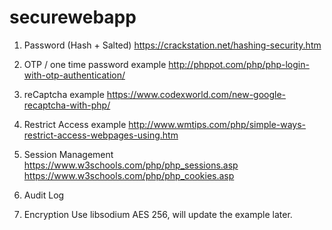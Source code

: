 # securewebapp

1) Password (Hash + Salted)
https://crackstation.net/hashing-security.htm

2) OTP / one time password example
http://phppot.com/php/php-login-with-otp-authentication/

3) reCaptcha example
https://www.codexworld.com/new-google-recaptcha-with-php/

4) Restrict Access example
http://www.wmtips.com/php/simple-ways-restrict-access-webpages-using.htm

5) Session Management
https://www.w3schools.com/php/php_sessions.asp
https://www.w3schools.com/php/php_cookies.asp

6) Audit Log

7) Encryption
Use libsodium AES 256, will update the example later.